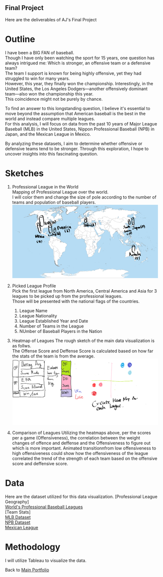 ## Final Project

Here are the deliverables of AJ's Final Project

# Outline
I have been a BIG FAN of baseball. <br>
Though I have only been watching the sport for 15 years, one question has always intrigued me: Which is stronger, an offensive team or a defensive team?<br>
The team I support is known for being highly offensive, yet they had struggled to win for many years. <br>
However, this year, they finally won the championship. Interestingly, in the United States, the Los Angeles Dodgers—another offensively dominant team—also won the championship this year. <br>
This coincidence might not be purely by chance.<br>

To find an answer to this longstanding question, I believe it's essential to move beyond the assumption that American baseball is the best in the world and instead compare multiple leagues. <br>
For this analysis, I will focus on data from the past 10 years of Major League Baseball (MLB) in the United States, Nippon Professional Baseball (NPB) in Japan, and the Mexican League in Mexico.<br>

By analyzing these datasets, I aim to determine whether offensive or defensive teams tend to be stronger. Through this exploration, I hope to uncover insights into this fascinating question. <br>


# Sketches
1. Professional League in the World<br>
   Mapping of Professional League over the world.<br>
   I will color them and change the size of pole according to the number of teams and population of baseball players.
   ![Rough Image of World's Map](World_map.png)
2. Picked League Profile<br>
   Pick the first league from North America, Central America and Asia for 3 leagues to be picked up from the professional leagues.<br>
   Those will be presented with the national flags of the countries.
   1. League Name
   2. League Nationality
   3. League Established Year and  Date
   4. Number of Teams in the League
   5. NUmber of Baseball Players in the Nation
   
4. Heatmap of Leagues
   The rough sketch of the main data visualization is as follws.<br>
   The Offense Score and Deffense Score is calculated based on how far the stats of the team is from the average.
   ![Rough Image](InitialSketch.png)<br>
5. Comparison of Leagues
   Utilizing the heatmaps above, per the scores per a game (Offensiveness), the correlation between the weight changes of offence and deffense and the Offensiveness to figure out which is more important. Animated transitionnfrom low offensiveness to high offensiveness could show how the offensiveness of the league correlated the trend of the strength of each team based on the offensive score and deffensive score.
# Data
Here are the dataset utilized for this data visualization.
[Professional League Geography]<br>
[World's Professional Baseball Leagues](https://www.insidethegames.biz/articles/1040900/the-worlds-professional-leagues)<br>
[Team Stats]<br>
[MLB Dataset](https://www.openintro.org/data/csv/mlb_teams.csv)<br>
[NPB Dataset](https://proeyekyuu.com/)<br>
[Mexican League](milb.com/mexican/stats/team)<br>

# Methodology
I will utilize Tableau to visualize the data.


Back to [Main Portfolio](README.md)
